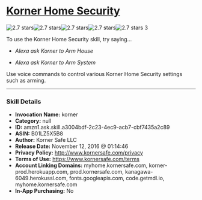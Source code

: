# [Korner Home Security](http://alexa.amazon.com/#skills/amzn1.ask.skill.a3004bdf-2c23-4ec9-acb7-cbf7435a2c89)
![2.7 stars](../../images/ic_star_black_18dp_1x.png)![2.7 stars](../../images/ic_star_black_18dp_1x.png)![2.7 stars](../../images/ic_star_half_black_18dp_1x.png)![2.7 stars](../../images/ic_star_border_black_18dp_1x.png)![2.7 stars](../../images/ic_star_border_black_18dp_1x.png) 3

To use the Korner Home Security skill, try saying...

* *Alexa ask Korner to Arm House*

* *Alexa ask Korner to Arm System*

Use voice commands to control various Korner Home Security settings such as arming.

***

### Skill Details

* **Invocation Name:** korner
* **Category:** null
* **ID:** amzn1.ask.skill.a3004bdf-2c23-4ec9-acb7-cbf7435a2c89
* **ASIN:** B01LZ5X5B8
* **Author:** Korner Safe LLC
* **Release Date:** November 12, 2016 @ 01:14:46
* **Privacy Policy:** http://www.kornersafe.com/privacy
* **Terms of Use:** https://www.kornersafe.com/terms
* **Account Linking Domains:** myhome.kornersafe.com, korner-prod.herokuapp.com, prod.kornersafe.com, kanagawa-6049.herokussl.com, fonts.googleapis.com, code.getmdl.io, myhome.kornersafe.com
* **In-App Purchasing:** No
